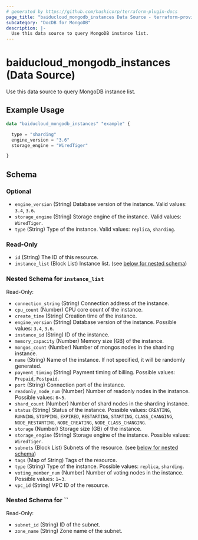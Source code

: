 ```yaml
---
# generated by https://github.com/hashicorp/terraform-plugin-docs
page_title: "baiducloud_mongodb_instances Data Source - terraform-provider-baiducloud"
subcategory: "DocDB for MongoDB"
description: |-
  Use this data source to query MongoDB instance list.
---
```


# baiducloud_mongodb_instances (Data Source)

Use this data source to query MongoDB instance list.

## Example Usage

```terraform
data "baiducloud_mongodb_instances" "example" {

  type = "sharding"
  engine_version = "3.6"
  storage_engine = "WiredTiger"

}
```

<!-- schema generated by tfplugindocs -->
## Schema

### Optional

- `engine_version` (String) Database version of the instance. Valid values: `3.4`, `3.6`.
- `storage_engine` (String) Storage engine of the instance. Valid values: `WiredTiger`.
- `type` (String) Type of the instance. Valid values: `replica`, `sharding`.

### Read-Only

- `id` (String) The ID of this resource.
- `instance_list` (Block List) Instance list. (see [below for nested schema](#nestedblock--instance_list))

<a id="nestedatt--instance_list"></a>
### Nested Schema for `instance_list`

Read-Only:

- `connection_string` (String) Connection address of the instance.
- `cpu_count` (Number) CPU core count of the instance.
- `create_time` (String) Creation time of the instance.
- `engine_version` (String) Database version of the instance. Possible values: `3.4`, `3.6`.
- `instance_id` (String) ID of the instance.
- `memory_capacity` (Number) Memory size (GB) of the instance.
- `mongos_count` (Number) Number of mongos nodes in the sharding instance.
- `name` (String) Name of the instance. If not specified, it will be randomly generated.
- `payment_timing` (String) Payment timing of billing. Possible values: `Prepaid`, `Postpaid`.
- `port` (String) Connection port of the instance.
- `readonly_node_num` (Number) Number of readonly nodes in the instance. Possible values: `0`~`5`.
- `shard_count` (Number) Number of shard nodes in the sharding instance.
- `status` (String) Status of the instance. Possible values: `CREATING`, `RUNNING`, `STOPPING`, `EXPIRED`, `RESTARTING`, `STARTING`, `CLASS_CHANGING`, `NODE_RESTARTING`, `NODE_CREATING`, `NODE_CLASS_CHANGING`.
- `storage` (Number) Storage size (GB) of the instance.
- `storage_engine` (String) Storage engine of the instance. Possible values: `WiredTiger`.
- `subnets` (Block List) Subnets of the resource. (see [below for nested schema](#nestedblock--instance_list--subnets))
- `tags` (Map of String) Tags of the resource.
- `type` (String) Type of the instance. Possible values: `replica`, `sharding`.
- `voting_member_num` (Number) Number of voting nodes in the instance. Possible values: `1`~`3`.
- `vpc_id` (String) VPC ID of the resource.

<a id="nestedobjatt--instance_list--subnets"></a>
### Nested Schema for ``

Read-Only:

- `subnet_id` (String) ID of the subnet.
- `zone_name` (String) Zone name of the subnet.
